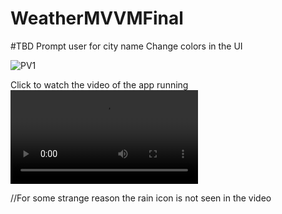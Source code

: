 # WeatherMVVMFinal

#TBD
Prompt user for city name
Change colors in the UI







![PV1](https://user-images.githubusercontent.com/10739658/135834003-1ff3fdc8-d5ac-45c5-9edd-530ff8c6f697.png)




Click to watch the video of the app running ![PV2](https://user-images.githubusercontent.com/10739658/135833675-9c8fba8b-fbd2-4ad0-8512-6d391002d2c0.mp4)


//For some strange reason the rain icon is not seen in the video
